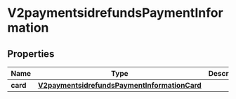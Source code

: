 
# V2paymentsidrefundsPaymentInformation

## Properties
Name | Type | Description | Notes
------------ | ------------- | ------------- | -------------
**card** | [**V2paymentsidrefundsPaymentInformationCard**](V2paymentsidrefundsPaymentInformationCard.md) |  |  [optional]



